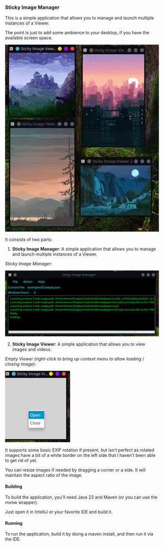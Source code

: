 ### Sticky Image Manager

This is a simple application that allows you to manage and launch multiple instances of a Viewer.

The point is just to add some ambience to your desktop, if you have the available screen space.

![Sticky Image Manager](res/Screencast.gif)

It consists of two parts:
1. **Sticky Image Manager**: A simple application that allows you to manage and launch multiple instances of a Viewer.

*Sticky Image Manager*:

![Sticky Image Manager](res/Manager.png)

2. **Sticky Image Viewer**: A simple application that allows you to view images and videos.

*Empty Viewer (right-click to bring up context menu to allow loading / closing image)*:

![Sticky Image Viewer](res/Viewer.png)

It supports some basic EXIF rotation if present, but isn't perfect as rotated images have a bit of a white border on the left side that I haven't been able to get rid of yet.

You can resize images if needed by dragging a corner or a side.  It will maintain the aspect ratio of the image.

#### Building
To build the application, you'll need Java 23 and Maven (or you can use the mvnw wrapper).

Just open it in IntelliJ or your favorite IDE and build it.

#### Running
To run the application, build it by doing a maven install, and then run it via the IDE.
